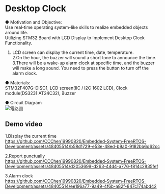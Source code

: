 # Desktop Clock

● Motivation and Objective:   
 Use real-time operating system-like skills to realize embedded objects around life.  
 Utilizing STM32 Board with LCD Display to Implement Desktop Clock Functionality.  
1. LCD screen can display the current time, date, temperature.  
2.On the hour, the buzzer will sound a short tone to announce the time.  
3.There will be a wake-up alarm clock at specific time, and the buzzer will make a long sound. You need to press the button to turn off the alarm clock.  

● Materials:  
STM32F407G-DISC1, LCD screen(IIC / I2C 1602 LCD), Clock module(DS3231 AT24C32), Buzzer

● Circuit Diagram  
![電路圖](https://github.com/CCChen19990820/Embedded-System-FreeRTOS-Development/assets/48405514/862b6d4b-dc88-4f79-a653-13e9d938d376)

## Demo video  
1.Display the current time  
https://github.com/CCChen19990820/Embedded-System-FreeRTOS-Development/assets/48405514/b58d1729-e53e-48ed-b9a0-9182bb6d62cc

2.Report punctually  
https://github.com/CCChen19990820/Embedded-System-FreeRTOS-Development/assets/48405514/d2053699-d263-44d4-a776-f814c2835fef

3.Alarm clock  
https://github.com/CCChen19990820/Embedded-System-FreeRTOS-Development/assets/48405514/ee196a77-9a49-4f6b-a82f-847c174abd42

